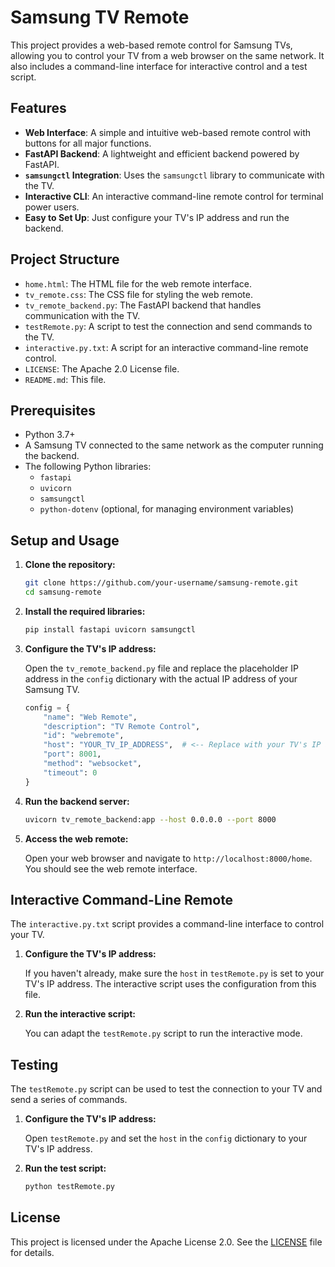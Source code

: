 # Samsung TV Remote

This project provides a web-based remote control for Samsung TVs, allowing you to control your TV from a web browser on the same network. It also includes a command-line interface for interactive control and a test script.

## Features

- **Web Interface**: A simple and intuitive web-based remote control with buttons for all major functions.
- **FastAPI Backend**: A lightweight and efficient backend powered by FastAPI.
- **`samsungctl` Integration**: Uses the `samsungctl` library to communicate with the TV.
- **Interactive CLI**: An interactive command-line remote control for terminal power users.
- **Easy to Set Up**: Just configure your TV's IP address and run the backend.

## Project Structure

- `home.html`: The HTML file for the web remote interface.
- `tv_remote.css`: The CSS file for styling the web remote.
- `tv_remote_backend.py`: The FastAPI backend that handles communication with the TV.
- `testRemote.py`: A script to test the connection and send commands to the TV.
- `interactive.py.txt`: A script for an interactive command-line remote control.
- `LICENSE`: The Apache 2.0 License file.
- `README.md`: This file.

## Prerequisites

- Python 3.7+
- A Samsung TV connected to the same network as the computer running the backend.
- The following Python libraries:
  - `fastapi`
  - `uvicorn`
  - `samsungctl`
  - `python-dotenv` (optional, for managing environment variables)

## Setup and Usage

1.  **Clone the repository:**

    ```bash
    git clone https://github.com/your-username/samsung-remote.git
    cd samsung-remote
    ```

2.  **Install the required libraries:**

    ```bash
    pip install fastapi uvicorn samsungctl
    ```

3.  **Configure the TV's IP address:**

    Open the `tv_remote_backend.py` file and replace the placeholder IP address in the `config` dictionary with the actual IP address of your Samsung TV.

    ```python
    config = {
        "name": "Web Remote",
        "description": "TV Remote Control",
        "id": "webremote",
        "host": "YOUR_TV_IP_ADDRESS",  # <-- Replace with your TV's IP address
        "port": 8001,
        "method": "websocket",
        "timeout": 0
    }
    ```

4.  **Run the backend server:**

    ```bash
    uvicorn tv_remote_backend:app --host 0.0.0.0 --port 8000
    ```

5.  **Access the web remote:**

    Open your web browser and navigate to `http://localhost:8000/home`. You should see the web remote interface.

## Interactive Command-Line Remote

The `interactive.py.txt` script provides a command-line interface to control your TV.

1.  **Configure the TV's IP address:**

    If you haven't already, make sure the `host` in `testRemote.py` is set to your TV's IP address. The interactive script uses the configuration from this file.

2.  **Run the interactive script:**

    You can adapt the `testRemote.py` script to run the interactive mode.

## Testing

The `testRemote.py` script can be used to test the connection to your TV and send a series of commands.

1.  **Configure the TV's IP address:**

    Open `testRemote.py` and set the `host` in the `config` dictionary to your TV's IP address.

2.  **Run the test script:**

    ```bash
    python testRemote.py
    ```

## License

This project is licensed under the Apache License 2.0. See the [LICENSE](LICENSE) file for details.